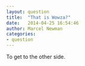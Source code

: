 ```yaml
---
layout: question
title:  "That is Wowza?"
date:   2014-04-25 16:54:46
author: Marcel Newman
categories:
- question
---
```

To get to the other side.
